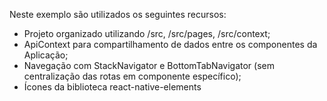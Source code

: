 Neste exemplo são utilizados os seguintes recursos:

* Projeto organizado utilizando /src, /src/pages, /src/context;
* ApiContext para compartilhamento de dados entre os componentes da Aplicação;
* Navegação com StackNavigator e BottomTabNavigator (sem centralização das rotas em componente específico);
* Ícones da biblioteca react-native-elements
